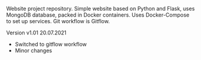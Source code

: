 Website project repository.
Simple website based on Python and Flask, uses MongoDB database, packed in Docker containers.
Uses Docker-Compose to set up services.
Git workflow is Gitflow.

Version v1.01 20.07.2021
* Switched to gitflow workflow
* Minor changes